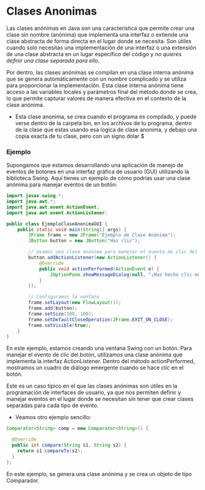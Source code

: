 # Clases Anonimas
Las clases anónimas en Java son una característica que permite crear una clase sin nombre (anónima) que implementa una interfaz o extiende una clase abstracta de forma directa en el lugar donde se necesita. Son útiles cuando solo necesitas una implementación de una interfaz o una extensión de una clase abstracta en un lugar específico del código y *no quieres definir una clase separada para ello*.

Por dentro, las clases anónimas se compilan en una clase interna anónima que se genera automáticamente con un nombre complicado y se utiliza para proporcionar la implementación. Esta clase interna anónima tiene acceso a las variables locales y parámetros final del método donde se crea, lo que permite capturar valores de manera efectiva en el contexto de la clase anónima.

+ Esta clase anonima, se crea cuando el programa es compilado, y puede verse dentro de la carpeta bin, en los archivos de tu programa, dentro de la clase que estas usando esa logica de clase anonima, y debajo una copia exacta de tu clase, pero con un signo dolar $

### Ejemplo
Supongamos que estamos desarrollando una aplicación de manejo de eventos de botones en una interfaz gráfica de usuario (GUI) utilizando la biblioteca Swing. Aquí tienes un ejemplo de cómo podrías usar una clase anónima para manejar eventos de un botón:
``` java
import javax.swing.*;
import java.awt.*;
import java.awt.event.ActionEvent;
import java.awt.event.ActionListener;

public class EjemploClaseAnonimaGUI {
    public static void main(String[] args) {
        JFrame frame = new JFrame("Ejemplo de Clase Anónima");
        JButton button = new JButton("Haz clic");

        // Usamos una clase anónima para manejar el evento de clic del botón
        button.addActionListener(new ActionListener() {
            @Override
            public void actionPerformed(ActionEvent e) {
                JOptionPane.showMessageDialog(null, "¡Has hecho clic en el botón!");
            }
        });

        // Configuramos la ventana
        frame.setLayout(new FlowLayout());
        frame.add(button);
        frame.setSize(300, 100);
        frame.setDefaultCloseOperation(JFrame.EXIT_ON_CLOSE);
        frame.setVisible(true);
    }
}
```
En este ejemplo, estamos creando una ventana Swing con un botón. Para manejar el evento de clic del botón, utilizamos una clase anónima que implementa la interfaz ActionListener. Dentro del método actionPerformed, mostramos un cuadro de diálogo emergente cuando se hace clic en el botón.

Este es un caso típico en el que las clases anónimas son útiles en la programación de interfaces de usuario, ya que nos permiten definir y manejar eventos en el lugar donde se necesitan sin tener que crear clases separadas para cada tipo de evento.

+ Veamos otro ejemplo sencillo:
``` java
Comparator<String> comp = new Comparator<String>() {

  @Override
  public int compare(String s1, String s2) {
    return s1.compareTo(s2);
  }
};
```
En este ejemplo, se genera una clase anónima y se crea un objeto de tipo Comparador.